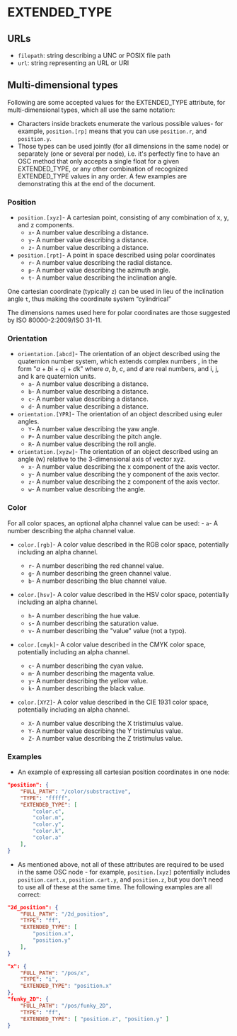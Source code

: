 # EXTENDED_TYPE

## URLs

- `filepath`: string describing a UNC or POSIX file path
- `url`: string representing an URL or URI

## Multi-dimensional types

Following are some accepted values for the EXTENDED_TYPE attribute, for multi-dimensional types, which all use the same notation:
- Characters inside brackets enumerate the various possible values- for example, `position.[rp]` means that you can use `position.r`, and `position.y`.
-  Those types can be used jointly (for all dimensions in the same node) or separately (one or several per node), i.e. it's perfectly fine to have an OSC method that only accepts a single float for a given EXTENDED_TYPE, or any other combination of recognized EXTENDED_TYPE values in any order. A few examples are demonstrating this at the end of the document.


### Position

- `position.[xyz]`- A cartesian point, consisting of any combination of x, y, and z components.
  - `x`- A number value describing a distance.
  - `y`- A number value describing a distance.
  - `z`- A number value describing a distance.
- `position.[rpt]`- A point in space described using polar coordinates
  - `r`- A number value describing the radial distance.
  - `p`- A number value describing the azimuth angle.
  - `t`- A number value describing the inclination angle.

One cartesian coordinate (typically `z`) can be used in lieu of the inclination angle `t`, thus making the coordinate system “cylindrical”

The dimensions names used here for polar coordinates are those suggested by ISO 80000-2:2009/ISO 31-11.


### Orientation

- `orientation.[abcd]`- The orientation of an object described using the quaternion number system, which extends complex numbers , in the form "*a* + *b*i + *c*j + *d*k" where *a*, *b*, *c*, and *d* are real numbers, and i, j, and k are quaternion units.
  - `a`- A number value describing a distance.
  - `b`- A number value describing a distance.
  - `c`- A number value describing a distance.
  - `d`- A number value describing a distance.
- `orientation.[YPR]`- The orientation of an object described using euler angles.
  - `Y`- A number value describing the yaw angle.
  - `P`- A number value describing the pitch angle.
  - `R`- A number value describing the roll angle.
- `orientation.[xyzw]`- The orientation of an object described using an angle (w) relative to the 3-dimensional axis of vector xyz.
  - `x`- A number value describing the x component of the axis vector.
  - `y`- A number value describing the y component of the axis vector.
  - `z`- A number value describing the z component of the axis vector.
  - `w`- A number value describing the angle.

### Color

For all color spaces, an optional alpha channel value can be used:
 	- `a`- A number describing the alpha channel value.

- `color.[rgb]`- A color value described in the RGB color space, potentially including an alpha channel.
  - `r`- A number describing the red channel value.
  - `g`- A number describing the green channel value.
  - `b`- A number describing the blue channel value.
 
- `color.[hsv]`- A color value described in the HSV color space, potentially including an alpha channel.
  - `h`- A number describing the hue value.
  - `s`- A number describing the saturation value.
  - `v`- A number describing the "value" value (not a typo).

- `color.[cmyk]`- A color value described in the CMYK color space, potentially including an alpha channel.
  - `c`- A number describing the cyan value.
  - `m`- A number describing the magenta value.
  - `y`- A number describing the yellow value.
  - `k`- A number describing the black value.

- `color.[XYZ]`- A color value described in the CIE 1931 color space, potentially including an alpha channel.
  - `X`- A number value describing the X tristimulus value.
  - `Y`- A number value describing the Y tristimulus value.
  - `Z`- A number value describing the Z tristimulus value.


### Examples 

- An example of expressing all cartesian position coordinates in one node:
~~~json
"position": {
	"FULL_PATH": "/color/substractive",
	"TYPE": "fffff",
	"EXTENDED_TYPE": [
		"color.c",
		"color.m",
		"color.y",
		"color.k",
		"color.a"
	],
}
~~~
- As mentioned above, not all of these attributes are required to be used in the same OSC node - for example, `position.[xyz]` potentially includes `position.cart.x`, `position.cart.y`, and `position.z`, but you don't need to use all of these at the same time.  The following examples are all correct:
~~~json
"2d_position": {
	"FULL_PATH": "/2d_position",
	"TYPE": "ff",
	"EXTENDED_TYPE": [
		"position.x",
		"position.y"
	],
}
~~~
~~~json
"x": {
	"FULL_PATH": "/pos/x",
	"TYPE": "i",
	"EXTENDED_TYPE": "position.x"
},
"funky_2D": {
	"FULL_PATH": "/pos/funky_2D",
	"TYPE": "ff",
	"EXTENDED_TYPE": [ "position.z", "position.y" ]
}
~~~
